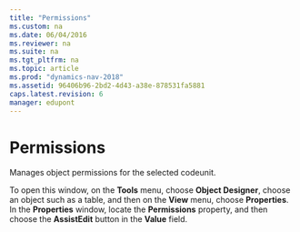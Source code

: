 ```yaml
---
title: "Permissions"
ms.custom: na
ms.date: 06/04/2016
ms.reviewer: na
ms.suite: na
ms.tgt_pltfrm: na
ms.topic: article
ms.prod: "dynamics-nav-2018"
ms.assetid: 96406b96-2bd2-4d43-a38e-878531fa5881
caps.latest.revision: 6
manager: edupont
---
```

# Permissions
Manages object permissions for the selected codeunit.  
  
 To open this window, on the **Tools** menu, choose **Object Designer**, choose an object such as a table, and then on the **View** menu, choose **Properties**. In the **Properties** window, locate the **Permissions** property, and then choose the **AssistEdit** button in the **Value** field.